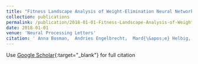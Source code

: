 ```yaml
---
title: "Fitness Landscape Analysis of Weight-Elimination Neural Networks"
collection: publications
permalink: /publication/2018-01-01-Fitness-Landscape-Analysis-of-Weight-Elimination-Neural-Networks
date: 2018-01-01
venue: 'Neural Processing Letters'
citation: ' Anna Bosman,  Andries Engelbrecht,  Mard{\&apos;e} Helbig, &quot;Fitness Landscape Analysis of Weight-Elimination Neural Networks.&quot; Neural Processing Letters, 2018.'
---
```

Use [Google Scholar](https://scholar.google.com/scholar?q=Fitness+Landscape+Analysis+of+Weight+Elimination+Neural+Networks){:target="_blank"} for full citation